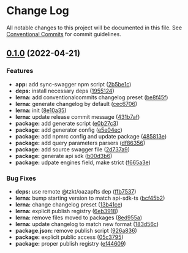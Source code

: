 # Change Log

All notable changes to this project will be documented in this file.
See [Conventional Commits](https://conventionalcommits.org) for commit guidelines.

## [0.1.0](https://github.com/tzkt/api-sdk-ts/compare/v0.0.10...v0.1.0) (2022-04-21)


### Features

* **app:** add sync-swagger npm script ([2b5be1c](https://github.com/tzkt/api-sdk-ts/commit/2b5be1c959d1dbc6a512710c77468c86e4193af4))
* **deps:** install necessary deps ([1955124](https://github.com/tzkt/api-sdk-ts/commit/1955124f5ca99be25666cbbfb128387f60b3f041))
* **lerna:** add conventionalcommits changelog preset ([be8f45f](https://github.com/tzkt/api-sdk-ts/commit/be8f45fa12ebbc75661e968f41ccaa4dc5efd358))
* **lerna:** generate changelog by default ([cec6706](https://github.com/tzkt/api-sdk-ts/commit/cec6706a7fbfa9710fdaa38cb23fdf5fe1bd62f1))
* **lerna:** init ([8e10a35](https://github.com/tzkt/api-sdk-ts/commit/8e10a358a8b0b7727e6c6afec92ab5d51c615ba9))
* **lerna:** update release commit message ([431b7af](https://github.com/tzkt/api-sdk-ts/commit/431b7af2818d7f38d64f5e6d51198f899faec4b1))
* **package:** add generate script ([e0b27c3](https://github.com/tzkt/api-sdk-ts/commit/e0b27c3af3a244d80662f3ab943d112d682d31bb))
* **package:** add generator config ([e5e04ec](https://github.com/tzkt/api-sdk-ts/commit/e5e04ec9f7ae2a121001da9abd7a325d55d2efe4))
* **package:** add npmrc config and update package ([485813e](https://github.com/tzkt/api-sdk-ts/commit/485813e18bcc054ae61ccc6ce4898cd3ba6c42be))
* **package:** add query parameters parsers ([df86356](https://github.com/tzkt/api-sdk-ts/commit/df863565e6be9914d557d3b6c0202843156777fe))
* **package:** add source swagger file ([2d737a9](https://github.com/tzkt/api-sdk-ts/commit/2d737a94673c2eace56bf7ebcaedde37b42bcba8))
* **package:** generate api sdk ([b00d3b6](https://github.com/tzkt/api-sdk-ts/commit/b00d3b69b7c15bf70b119933580d3c46e82459de))
* **package:** udpate engines field, make strict ([f665a3e](https://github.com/tzkt/api-sdk-ts/commit/f665a3ef8d841a1fd0dfa86f68165b5668bf7dad))


### Bug Fixes

* **deps:** use remote @tzkt/oazapfts dep ([ffb7537](https://github.com/tzkt/api-sdk-ts/commit/ffb7537d19d87ddece87eda0947945c6641cd917))
* **lerna:** bump starting version to match api-sdk-ts ([bcf45b2](https://github.com/tzkt/api-sdk-ts/commit/bcf45b22aaf7fdde07f44311163bf53d6d0e6521))
* **lerna:** change changelog preset ([13b41ce](https://github.com/tzkt/api-sdk-ts/commit/13b41ce65159f2f829dba20f51053a9b7fbaaa97))
* **lerna:** explicit publish registry ([6eb3918](https://github.com/tzkt/api-sdk-ts/commit/6eb3918df282543bd61f3f9fb087e7aada4af462))
* **lerna:** remove files moved to packages ([8ed955a](https://github.com/tzkt/api-sdk-ts/commit/8ed955a8250ea1783a884d32499d79aecbca3f49))
* **lerna:** update changelog to match new format ([183d56c](https://github.com/tzkt/api-sdk-ts/commit/183d56ca579b355e994d12b2800caefcfbde815f))
* **package.json:** remove publish script ([926a836](https://github.com/tzkt/api-sdk-ts/commit/926a836a9c136ea54b463b189883d7522058cb3e))
* **package:** explicit public access ([05c3795](https://github.com/tzkt/api-sdk-ts/commit/05c37955cbfef1502bfe7fd50db7c7cf4d340565))
* **package:** proper publish registry ([ef44609](https://github.com/tzkt/api-sdk-ts/commit/ef446093fd260a4461b8a8b47dc1be8dac79450b))
